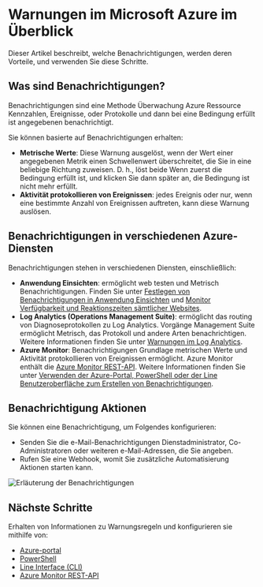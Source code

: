 <properties
    pageTitle="Übersicht über Benachrichtigungen in Microsoft Azure | Microsoft Azure"
    description="Benachrichtigungen aktivieren Sie Azure Ressource Kennzahlen, Ereignisse oder Protokolle überwachen und benachrichtigt werden, wenn eine von Ihnen angegebenen Bedingung erfüllt ist."
    authors="rboucher"
    manager="carolz"
    editor=""
    services="monitoring-and-diagnostics"
    documentationCenter="monitoring-and-diagnostics"/>

<tags
    ms.service="monitoring-and-diagnostics"
    ms.workload="na"
    ms.tgt_pltfrm="na"
    ms.devlang="na"
    ms.topic="article"
    ms.date="09/24/2016"
    ms.author="robb"/>

# <a name="overview-of-alerts-in-microsoft-azure"></a>Warnungen im Microsoft Azure im Überblick


Dieser Artikel beschreibt, welche Benachrichtigungen, werden deren Vorteile, und verwenden Sie diese Schritte.  

## <a name="what-are-alerts"></a>Was sind Benachrichtigungen?
Benachrichtigungen sind eine Methode Überwachung Azure Ressource Kennzahlen, Ereignisse, oder Protokolle und dann bei eine Bedingung erfüllt ist angegebenen benachrichtigt.

Sie können basierte auf Benachrichtigungen erhalten:

- **Metrische Werte**: Diese Warnung ausgelöst, wenn der Wert einer angegebenen Metrik einen Schwellenwert überschreitet, die Sie in eine beliebige Richtung zuweisen. D. h., löst beide Wenn zuerst die Bedingung erfüllt ist, und klicken Sie dann später an, die Bedingung ist nicht mehr erfüllt.
- **Aktivität protokollieren von Ereignissen**: jedes Ereignis oder nur, wenn eine bestimmte Anzahl von Ereignissen auftreten, kann diese Warnung auslösen.

## <a name="alerts-in-different-azure-services"></a>Benachrichtigungen in verschiedenen Azure-Diensten

Benachrichtigungen stehen in verschiedenen Diensten, einschließlich:

- **Anwendung Einsichten**: ermöglicht web testen und Metrisch Benachrichtigungen. Finden Sie unter [Festlegen von Benachrichtigungen in Anwendung Einsichten](../application-insights/app-insights-alerts.md) und [Monitor Verfügbarkeit und Reaktionszeiten sämtlicher Websites](../application-insights/app-insights-monitor-web-app-availability.md).
- **Log Analytics (Operations Management Suite)**: ermöglicht das routing von Diagnoseprotokollen zu Log Analytics. Vorgänge Management Suite ermöglicht Metrisch, das Protokoll und andere Arten benachrichtigen. Weitere Informationen finden Sie unter [Warnungen im Log Analytics](../log-analytics/log-analytics-alerts.md).  
- **Azure Monitor**: Benachrichtigungen Grundlage metrischen Werte und Aktivität protokollieren von Ereignissen ermöglicht. Azure Monitor enthält die [Azure Monitor REST-API](https://msdn.microsoft.com/library/dn931943.aspx).  Weitere Informationen finden Sie unter [Verwenden der Azure-Portal, PowerShell oder der Line Benutzeroberfläche zum Erstellen von Benachrichtigungen](insights-alerts-portal.md).

## <a name="alert-actions"></a>Benachrichtigung Aktionen
Sie können eine Benachrichtigung, um Folgendes konfigurieren:

- Senden Sie die e-Mail-Benachrichtigungen Dienstadministrator, Co-Administratoren oder weiteren e-Mail-Adressen, die Sie angeben.
- Rufen Sie eine Webhook, womit Sie zusätzliche Automatisierung Aktionen starten kann.

 ![Erläuterung der Benachrichtigungen](./media/monitoring-overview-alerts/AlertsOverviewResource3.png)


## <a name="next-steps"></a>Nächste Schritte

Erhalten von Informationen zu Warnungsregeln und konfigurieren sie mithilfe von:

- [Azure-portal](insights-alerts-portal.md)
- [PowerShell](insights-alerts-powershell.md)
- [Line Interface (CLI)](insights-alerts-command-line-interface.md)
- [Azure Monitor REST-API](https://msdn.microsoft.com/library/azure/dn931945.aspx)
